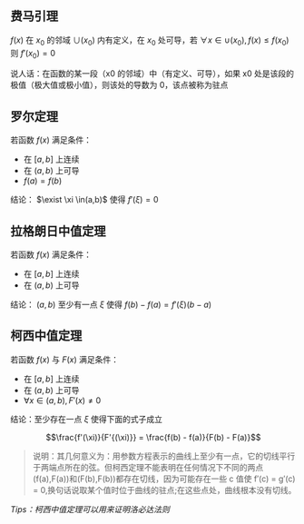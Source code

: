 ## 费马引理

$f(x)$ 在 $x_0$ 的邻域 $\cup(x_0)$ 内有定义，在 $x_0$ 处可导，若 $\forall x \in \cup(x_0) , f(x) \leqslant f(x_0)$ 则 $f'(x_0) = 0$

说人话：在函数的某一段（x0 的邻域）中（有定义、可导），如果 x0 处是该段的极值（极大值或极小值），则该处的导数为 0，该点被称为驻点

## 罗尔定理

若函数 $f(x)$ 满足条件：

- 在 $[a,b]$ 上连续
- 在 $(a,b)$ 上可导
- $f(a) = f(b)$

结论： $\exist \xi \in(a,b)$ 使得 $f'(\xi) = 0$

## 拉格朗日中值定理

若函数 $f(x)$ 满足条件：

- 在 $[a,b]$ 上连续
- 在 $(a,b)$ 上可导

结论： $(a,b)$ 至少有一点 $\xi$ 使得 $f(b) - f(a) = f'(\xi)(b-a)$

## 柯西中值定理

若函数 $f(x)$ 与 $F(x)$ 满足条件：

- 在 $[a,b]$ 上连续
- 在 $(a,b)$ 上可导
- $\forall x \in (a,b) , F'(x) \neq 0$

结论：至少存在一点 $\xi$ 使得下面的式子成立

$$\frac{f'(\xi)}{F'{(\xi)}} = \frac{f(b) - f(a)}{F(b) - F(a)}$$

> 说明：其几何意义为：用参数方程表示的曲线上至少有一点，它的切线平行于两端点所在的弦。但柯西定理不能表明在任何情况下不同的两点(f(a),F(a))和(F(b),F(b))都存在切线，因为可能存在一些 c 值使 f′(c) = g′(c) = 0,换句话说取某个值时位于曲线的驻点;在这些点处，曲线根本没有切线。

_Tips：柯西中值定理可以用来证明洛必达法则_
